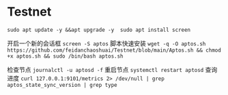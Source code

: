 # Testnet
`sudo apt update -y &&apt upgrade -y 
 sudo apt install screen`
 
 开启一个新的会话框
 `screen -S aptos`
 脚本快速安装
 `wget -q -O aptos.sh https://github.com/feidanchaoshuai/Testnet/blob/main/Aptos.sh && chmod +x aptos.sh && sudo /bin/bash aptos.sh`
 
 检查节点
 `journalctl -u aptosd -f`
 重启节点
 `systemctl restart aptosd`
 查询进度
 `curl 127.0.0.1:9101/metrics 2> /dev/null | grep aptos_state_sync_version | grep type`

